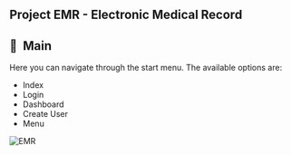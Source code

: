 ## Project EMR - Electronic Medical Record

## 🏥&nbsp; Main

Here you can navigate through the start menu. The available options are:

- Index
- Login
- Dashboard
- Create User
- Menu

![EMR](/emr_angular/src/assets/images/readme_images/gifs/electronic_medical_record.gif)
